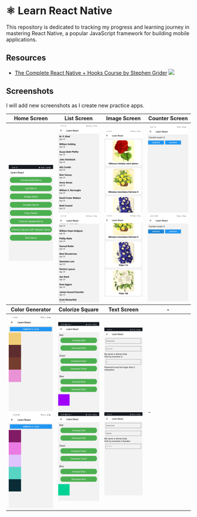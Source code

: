 # ⚛️ Learn React Native

This repository is dedicated to tracking my progress and learning journey in mastering React Native, a popular JavaScript framework for building mobile applications. 

## Resources

* [The Complete React Native + Hooks Course by Stephen Grider](https://www.udemy.com/course/the-complete-react-native-and-redux-course)  ![](https://geps.dev/progress/15?dangerColor=8BC34A&warningColor=8BC34A&successColor=8BC34A)

## Screenshots

I will add new screenshots as I create new practice apps.

<table>
<thead>
  <tr>
    <th>Home Screen</th>
    <th>List Screen</th>
    <th>Image Screen</th>
    <th>Counter Screen</th>
  </tr>
</thead>
<tbody>
  <tr>
    <td><img src="screenshots/00-menu.jpg" alt="menu" width="150"></td>
    <td>
    <img src="screenshots/01-list-screen-1.jpg" alt="list-1" width="150">
    <img src="screenshots/01-list-screen-2.jpg" alt="list-2" width="150">
    </td>
    <td>
    <img src="screenshots/02-image-screen-1.jpg" alt="image-1" width="150">
    <img src="screenshots/02-image-screen-2.jpg" alt="image-2" width="150">
    </td>
    <td>
    <img src="screenshots/03-counter-screen-1.jpg" alt="counter-1" width="150">
    <img src="screenshots/03-counter-screen-2.jpg" alt="counter-2" width="150">
    </td>
  </tr>
</tbody>
<thead>
  <tr>
    <th>Color Generator</th>
    <th>Colorize Square</th>
    <th>Text Screen</th>
    <th>-</th>
  </tr>
</thead>
<tbody>
  <tr>
    <td>
    <img src="screenshots/04-color-generator-1.jpg" alt="colorgen-1" width="150">
    <img src="screenshots/04-color-generator-2.jpg" alt="colorgen-2" width="150">
    </td>
    <td>
    <img src="screenshots/05-colorize-square-1.jpg" alt="color2-1" width="150">
    <img src="screenshots/05-colorize-square-2.jpg" alt="color2-2" width="150">
    </td>
    <td>
    <img src="screenshots/06-text-screen-1.jpg" alt="text-1" width="150">
    <img src="screenshots/06-text-screen-2.jpg" alt="text-2" width="150">
    </td>
    <td>-</td>
  </tr>
</tbody>
</table>

